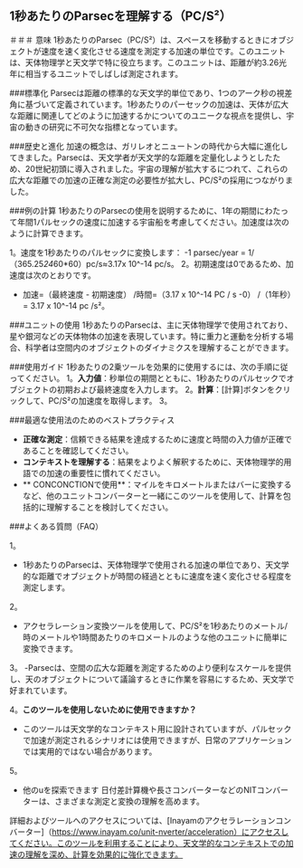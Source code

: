 ## 1秒あたりのParsecを理解する（PC/S²）

＃＃＃ 意味
1秒あたりのParsec（PC/S²）は、スペースを移動するときにオブジェクトが速度を速く変化させる速度を測定する加速の単位です。このユニットは、天体物理学と天文学で特に役立ちます。このユニットは、距離が約3.26光年に相当するユニットでしばしば測定されます。

###標準化
Parsecは距離の標準的な天文学的単位であり、1つのアーク秒の視差角に基づいて定義されています。1秒あたりのパーセックの加速は、天体が広大な距離に関連してどのように加速するかについてのユニークな視点を提供し、宇宙の動きの研究に不可欠な指標となっています。

###歴史と進化
加速の概念は、ガリレオとニュートンの時代から大幅に進化してきました。Parsecは、天文学者が天文学的な距離を定量化しようとしたため、20世紀初頭に導入されました。宇宙の理解が拡大するにつれて、これらの広大な距離での加速の正確な測定の必要性が拡大し、PC/S²の採用につながりました。

###例の計算
1秒あたりのParsecの使用を説明するために、1年の期間にわたって年間1パルセックの速度に加速する宇宙船を考慮してください。加速度は次のように計算できます。

1。速度を1秒あたりのパルセックに変換します：
-1 parsec/year = 1/（365.25*24*60*60）pc/s≈3.17x 10^-14 pc/s。
2。初期速度は0であるため、加速度は次のとおりです。
- 加速=（最終速度 - 初期速度） /時間=（3.17 x 10^-14 PC / s -0） /（1年秒）= 3.17 x 10^-14 pc /s²。

###ユニットの使用
1秒あたりのParsecは、主に天体物理学で使用されており、星や銀河などの天体物体の加速を表現しています。特に重力と運動を分析する場合、科学者は空間内のオブジェクトのダイナミクスを理解することができます。

###使用ガイド
1秒あたりの2乗ツールを効果的に使用するには、次の手順に従ってください。
1。**入力値**：秒単位の期間とともに、1秒あたりのパルセックでオブジェクトの初期および最終速度を入力します。
2。**計算**：[計算]ボタンをクリックして、PC/S²の加速度を取得します。
3。

###最適な使用法のためのベストプラクティス
-  **正確な測定**：信頼できる結果を達成するために速度と時間の入力値が正確であることを確認してください。
-  **コンテキストを理解する**：結果をよりよく解釈するために、天体物理学的用語での加速の重要性に慣れてください。
-  ** CONCONCTIONで使用**：マイルをキロメートルまたはバーに変換するなど、他のユニットコンバーターと一緒にこのツールを使用して、計算を包括的に理解することを検討してください。

###よくある質問（FAQ）

1。
-  1秒あたりのParsecは、天体物理学で使用される加速の単位であり、天文学的な距離でオブジェクトが時間の経過とともに速度を速く変化させる程度を測定します。

2。
- アクセラレーション変換ツールを使用して、PC/S²を1秒あたりのメートル/時のメートルや1時間あたりのキロメートルのような他のユニットに簡単に変換できます。

3。
-Parsecは、空間の広大な距離を測定するためのより便利なスケールを提供し、天のオブジェクトについて議論するときに作業を容易にするため、天文学で好まれています。

4。**このツールを使用しないために使用できますか？**
- このツールは天文学的なコンテキスト用に設計されていますが、パルセックで加速が測定されるシナリオには使用できますが、日常のアプリケーションでは実用的ではない場合があります。

5。
- 他のuを探索できます 日付差計算機や長さコンバーターなどのNITコンバーターは、さまざまな測定と変換の理解を高めます。

詳細およびツールへのアクセスについては、[Inayamのアクセラレーションコンバーター]（https://www.inayam.co/unit-nverter/acceleration）にアクセスしてください。このツールを利用することにより、天文学的なコンテキストでの加速の理解を深め、計算を効果的に強化できます。